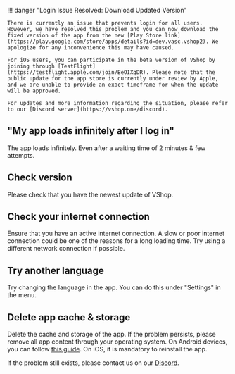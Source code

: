 !!! danger "Login Issue Resolved: Download Updated Version"

    There is currently an issue that prevents login for all users. However, we have resolved this problem and you can now download the fixed version of the app from the new [Play Store link](https://play.google.com/store/apps/details?id=dev.vasc.vshop2). We apologize for any inconvenience this may have caused.

    For iOS users, you can participate in the beta version of VShop by joining through [TestFlight](https://testflight.apple.com/join/BeOIXqDR). Please note that the public update for the app store is currently under review by Apple, and we are unable to provide an exact timeframe for when the update will be approved.

    For updates and more information regarding the situation, please refer to our [Discord server](https://vshop.one/discord).
## "My app loads infinitely after I log in"

The app loads infinitely. Even after a waiting time of 2 minutes & few attempts.

## Check version
Please check that you have the newest update of VShop.

## Check your internet connection
Ensure that you have an active internet connection. A slow or poor internet connection could be one of the reasons for a long loading time. Try using a different network connection if possible.

## Try another language
Try changing the language in the app. You can do this under "Settings" in the menu.

## Delete app cache & storage 
Delete the cache and storage of the app. If the problem persists, please remove all app content through your operating system. On Android devices, you can follow [this guide](https://www.techadvisor.com/article/739613/how-to-clear-app-cache-on-android.html). On iOS, it is mandatory to reinstall the app.

If the problem still exists, please contact us on our [Discord](https://vshop.one/discord/).